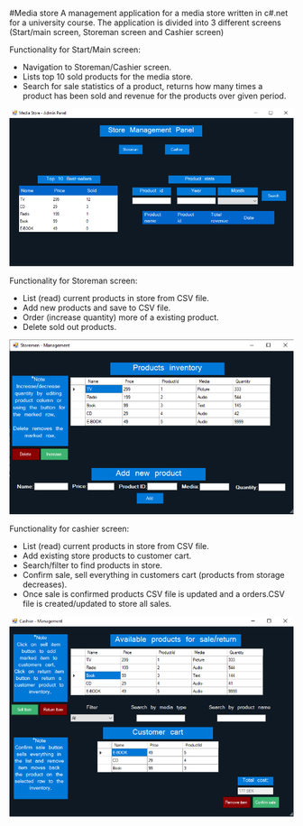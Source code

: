 #Media store
A management application for a media store written in c#.net for a university course.
The application is divided into 3 different screens (Start/main screen, Storeman screen and Cashier screen)

Functionality for Start/Main screen:
- Navigation to Storeman/Cashier screen.
- Lists top 10 sold products for the media store.
- Search for sale statistics of a product, returns how many times a product has been sold and 
  revenue for the products over given period.

<p align="center">
  <img src="images/screen1.png">
</p>

Functionality for Storeman screen:
- List (read) current products in store from CSV file.
- Add new products and save to CSV file.
- Order (increase quantity) more of a existing product.
- Delete sold out products.

<p align="center">
  <img src="images/screen2.png">
</p>

Functionality for cashier screen:
- List (read) current products in store from CSV file.
- Add existing store products to customer cart.
- Search/filter to find products in store.
- Confirm sale, sell everything in customers cart (products from storage decreases).
- Once sale is confirmed products CSV file is updated and a orders.CSV file is created/updated to store all sales.

<p align="center">
  <img src="images/screen3.png">
</p>


